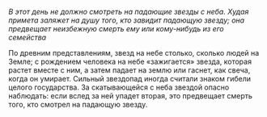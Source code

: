 _В этот день не должно смотреть на падающие звезды с неба. Худая примета заляжет на душу того, кто завидит падающую звезду; она предве­щает неизбежную смерть ему или кому-нибудь из его семейства_

По древним представлениям, звезд на небе столько, сколько людей на Земле; с рождением человека на небе «зажигается» звезда, которая растет вместе с ним, а затем падает на землю или гаснет, как свеча, когда он умирает. Сильный звездопад иногда считали знаком гибели целого государства. За скатывающейся с неба звездой опасно наблюдать: если вслед за ней упадет вторая, это предвещает смерть того, кто смотрел на падающую звезду.